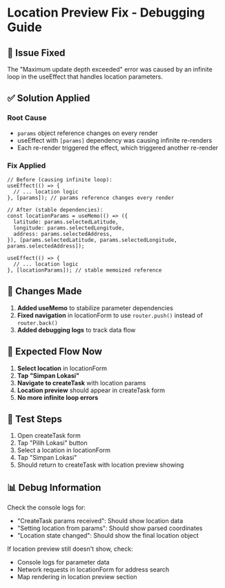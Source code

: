 # Location Preview Fix - Debugging Guide

## 🐛 **Issue Fixed**
The "Maximum update depth exceeded" error was caused by an infinite loop in the useEffect that handles location parameters.

## ✅ **Solution Applied**

### **Root Cause**
- `params` object reference changes on every render
- useEffect with `[params]` dependency was causing infinite re-renders
- Each re-render triggered the effect, which triggered another re-render

### **Fix Applied**
```tsx
// Before (causing infinite loop):
useEffect(() => {
  // ... location logic
}, [params]); // params reference changes every render

// After (stable dependencies):
const locationParams = useMemo(() => ({
  latitude: params.selectedLatitude,
  longitude: params.selectedLongitude,
  address: params.selectedAddress,
}), [params.selectedLatitude, params.selectedLongitude, params.selectedAddress]);

useEffect(() => {
  // ... location logic  
}, [locationParams]); // stable memoized reference
```

## 🔧 **Changes Made**

1. **Added useMemo** to stabilize parameter dependencies
2. **Fixed navigation** in locationForm to use `router.push()` instead of `router.back()`
3. **Added debugging logs** to track data flow

## 📱 **Expected Flow Now**

1. **Select location** in locationForm
2. **Tap "Simpan Lokasi"** 
3. **Navigate to createTask** with location params
4. **Location preview** should appear in createTask form
5. **No more infinite loop errors**

## 🧪 **Test Steps**

1. Open createTask form
2. Tap "Pilih Lokasi" button
3. Select a location in locationForm
4. Tap "Simpan Lokasi"
5. Should return to createTask with location preview showing

## 📊 **Debug Information**

Check the console logs for:
- "CreateTask params received": Should show location data
- "Setting location from params": Should show parsed coordinates
- "Location state changed": Should show the final location object

If location preview still doesn't show, check:
- Console logs for parameter data
- Network requests in locationForm for address search
- Map rendering in location preview section
